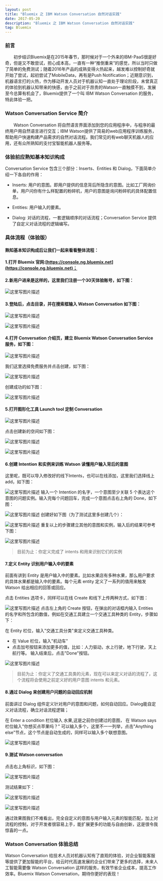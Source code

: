 ```yaml
---
layout: post
title: "Bluemix 之 IBM Watson Conversation 自然对话实践"
date: 2017-05-20 
description: "Bluemix 之 IBM Watson Conversation 自然对话实践"
tag: Bluemix
--- 
```

### 前言
 &emsp;&emsp;初步结识Bluemix是在2015年春节，那时候对于一个外来的IBM-PaaS很是好奇，但是又不敢尝试，担心成本高，一直有一种“推倒重来”的感觉，所以当时只做了简单的免费测试；随着2016年产品的成熟变得火热起来，越发难以控制好奇就开始了尝试，起初尝试了MobileData，再有是Push Notification；近期意识到，机器语言打的火热，作为移动开发人员对于机器认知一直处于理论阶段，未曾真正的体验到机器认知带来的快感，由于之前对于昂贵的Watson一直触摸不到，发展至今总算有机会了，Bluemix提供了一个叫 IBM Watson Conversation 的服务，特此体验一把。

### Watson Conversation Service 简介
&emsp;&emsp;Watson Conversation 将自然语言界面添加到您的应用程序中，与程序的最终用户用自然语言进行交互；IBM Watson提供了简易的web应用程序训练服务，帮助用户快速构建产品需求的自然对话流程。我们常见的有web聊天机器人的应用，还有众所熟知的支付宝智能机器人服务等。

### 体验前应熟知基本知识构成
Conversation Service 包含三个部分：Inserts、Entities 和 Dialog，下面简单介绍一下各自的作用：
 
* Inserts: 用户的意图。即用户提供的信息背后所隐含的意图。比如工厂网询价单，用户问你有什么样配置的粉碎机，用户的意图是询问粉碎机的具体配置信息。

* Entities: 用户输入的要素。
* Dialog: 对话的流程，一套逻辑顺序的对话流程；Conversation Service 提供了自定义对话流程的逻辑编写。

### 具体流程（体验版）
#### 熟知基本知识构成后让我们一起来看看整体流程：
#### 1.打开 Bluemix 官网:[https://console.ng.bluemix.net](https://console.ng.bluemix.net)；
#### 2.新用户进来是这样的，这里我们注册一个30天体验账号，如下图：

![这里写图片描述](http://img.blog.csdn.net/20170531105008075?watermark/2/text/aHR0cDovL2Jsb2cuY3Nkbi5uZXQvcXFfMzE4MTAzNTc=/font/5a6L5L2T/fontsize/400/fill/I0JBQkFCMA==/dissolve/70/gravity/SouthEast)
#### 3.登陆后，点击目录，并在搜索框输入 Watson Conversation 如下图：

![这里写图片描述](http://img.blog.csdn.net/20170531105032084?watermark/2/text/aHR0cDovL2Jsb2cuY3Nkbi5uZXQvcXFfMzE4MTAzNTc=/font/5a6L5L2T/fontsize/400/fill/I0JBQkFCMA==/dissolve/70/gravity/SouthEast)

![这里写图片描述](http://img.blog.csdn.net/20170531105220820?watermark/2/text/aHR0cDovL2Jsb2cuY3Nkbi5uZXQvcXFfMzE4MTAzNTc=/font/5a6L5L2T/fontsize/400/fill/I0JBQkFCMA==/dissolve/70/gravity/SouthEast)

#### 4.打开 Conversation 介绍页，建立 Bluemix Watson Conversation Service 服务，如下图：

![这里写图片描述](http://img.blog.csdn.net/20170531105236539?watermark/2/text/aHR0cDovL2Jsb2cuY3Nkbi5uZXQvcXFfMzE4MTAzNTc=/font/5a6L5L2T/fontsize/400/fill/I0JBQkFCMA==/dissolve/70/gravity/SouthEast)

我们这里选择免费服务并点击创建，如下图：

![这里写图片描述](http://img.blog.csdn.net/20170531105310742?watermark/2/text/aHR0cDovL2Jsb2cuY3Nkbi5uZXQvcXFfMzE4MTAzNTc=/font/5a6L5L2T/fontsize/400/fill/I0JBQkFCMA==/dissolve/70/gravity/SouthEast)

创建成功的如下图：

![这里写图片描述](http://img.blog.csdn.net/20170531105329329?watermark/2/text/aHR0cDovL2Jsb2cuY3Nkbi5uZXQvcXFfMzE4MTAzNTc=/font/5a6L5L2T/fontsize/400/fill/I0JBQkFCMA==/dissolve/70/gravity/SouthEast)
#### 5.打开图形化工具 Launch tool 定制 Conversation

![这里写图片描述](http://img.blog.csdn.net/20170531105342680?watermark/2/text/aHR0cDovL2Jsb2cuY3Nkbi5uZXQvcXFfMzE4MTAzNTc=/font/5a6L5L2T/fontsize/400/fill/I0JBQkFCMA==/dissolve/70/gravity/SouthEast)

点击创建新的空间如下图：

![这里写图片描述](http://img.blog.csdn.net/20170531105358821?watermark/2/text/aHR0cDovL2Jsb2cuY3Nkbi5uZXQvcXFfMzE4MTAzNTc=/font/5a6L5L2T/fontsize/400/fill/I0JBQkFCMA==/dissolve/70/gravity/SouthEast)

![这里写图片描述](http://img.blog.csdn.net/20170531105412424?watermark/2/text/aHR0cDovL2Jsb2cuY3Nkbi5uZXQvcXFfMzE4MTAzNTc=/font/5a6L5L2T/fontsize/400/fill/I0JBQkFCMA==/dissolve/70/gravity/SouthEast)
#### 6.创建 Intention 和实例来训练 Watson 读懂用户输入背后的意图
这里呢，既可以导入修改好的线下Intents，也可以在线添加，这里我们选择线上add，如下图：

![这里写图片描述](http://img.blog.csdn.net/20170531105430315?watermark/2/text/aHR0cDovL2Jsb2cuY3Nkbi5uZXQvcXFfMzE4MTAzNTc=/font/5a6L5L2T/fontsize/400/fill/I0JBQkFCMA==/dissolve/70/gravity/SouthEast)
输入一个 Intention 的名字，一个意图至少关联 5 个表达这个意图的问题实例。输入完每个问题回车，完成一个意图点击右上角的 Done，如下图：

![这里写图片描述](http://img.blog.csdn.net/20170531105501634?watermark/2/text/aHR0cDovL2Jsb2cuY3Nkbi5uZXQvcXFfMzE4MTAzNTc=/font/5a6L5L2T/fontsize/400/fill/I0JBQkFCMA==/dissolve/70/gravity/SouthEast)
创建好如下图（为了测试这里多创建几个）：

![这里写图片描述](http://img.blog.csdn.net/20170531105521697?watermark/2/text/aHR0cDovL2Jsb2cuY3Nkbi5uZXQvcXFfMzE4MTAzNTc=/font/5a6L5L2T/fontsize/400/fill/I0JBQkFCMA==/dissolve/70/gravity/SouthEast)
重复以上的步骤建立其他的意图和实例，输入后的结果可参考下图：

![这里写图片描述](http://img.blog.csdn.net/20170531105535744?watermark/2/text/aHR0cDovL2Jsb2cuY3Nkbi5uZXQvcXFfMzE4MTAzNTc=/font/5a6L5L2T/fontsize/400/fill/I0JBQkFCMA==/dissolve/70/gravity/SouthEast)
>目前为止：你定义完成了 intents 和用来识别它们的实例

#### 7.定义 Entity 识别用户输入中的要素
前面有讲到 Entity 是用户输入中的要素。比如水果店有多种水果，那么用户要求的具体水果都是输入中的要素。每个元素 entity 定义了一系列的值用来触发 Watson 给出相应的回答或回应。

点击 Entities 选项卡，同样可以在线 Create 和线下上传两种方式，如下图：

![这里写图片描述](http://img.blog.csdn.net/20170531105551051?watermark/2/text/aHR0cDovL2Jsb2cuY3Nkbi5uZXQvcXFfMzE4MTAzNTc=/font/5a6L5L2T/fontsize/400/fill/I0JBQkFCMA==/dissolve/70/gravity/SouthEast)
点击左上角的 Create 按钮，在弹出的对话框内输入 Entities 的名字和所包含的数值，例如在交通工具建立一个交通工具种类的 Entity，步骤如下：

在 Entity 栏位，输入"交通工具分类"来定义交通工具种类。

* 在 Value 栏位，输入"机动车"
* 点击加号按钮来添加更多的值，比如：人力驱动，水上行驶，地下行驶，天上航行等。
    输入结束后，点击"Done"按钮。
    
![这里写图片描述](http://img.blog.csdn.net/20170531105608759?watermark/2/text/aHR0cDovL2Jsb2cuY3Nkbi5uZXQvcXFfMzE4MTAzNTc=/font/5a6L5L2T/fontsize/400/fill/I0JBQkFCMA==/dissolve/70/gravity/SouthEast)
>目前为止：你定义了交通工具类的元素，现在可以来定义对话的流程了，这个流程将会使用之前定义好的用户意图 intents 和元素。

#### 8.通过 Dialog 来创建用户问题的自动回应机制
前面讲过 Dialog 组件定义针对用户的意图和问题，如何自动回应。Dialog能自定义对话流程，确立对话流程逻辑；

在 Enter a condition 栏位输入 水果,这是之前你创建过的意图， 在 Watson says 栏位输入"你想买点苹果吗？" 可以输入多个，这里不一一列举，点击"Anything else"节点，这个节点是自动生成的，同样可以输入多个联想意图。

![这里写图片描述](http://img.blog.csdn.net/20170531105625463?watermark/2/text/aHR0cDovL2Jsb2cuY3Nkbi5uZXQvcXFfMzE4MTAzNTc=/font/5a6L5L2T/fontsize/400/fill/I0JBQkFCMA==/dissolve/70/gravity/SouthEast)

#### 9.测试 Watson conversation

点击右上角标识，如下图：

![这里写图片描述](http://img.blog.csdn.net/20170531105643572?watermark/2/text/aHR0cDovL2Jsb2cuY3Nkbi5uZXQvcXFfMzE4MTAzNTc=/font/5a6L5L2T/fontsize/400/fill/I0JBQkFCMA==/dissolve/70/gravity/SouthEast)

测试结果如下：

![这里写图片描述](http://img.blog.csdn.net/20170531105705068?watermark/2/text/aHR0cDovL2Jsb2cuY3Nkbi5uZXQvcXFfMzE4MTAzNTc=/font/5a6L5L2T/fontsize/400/fill/I0JBQkFCMA==/dissolve/70/gravity/SouthEast)

![这里写图片描述](http://img.blog.csdn.net/20170531105720322?watermark/2/text/aHR0cDovL2Jsb2cuY3Nkbi5uZXQvcXFfMzE4MTAzNTc=/font/5a6L5L2T/fontsize/400/fill/I0JBQkFCMA==/dissolve/70/gravity/SouthEast)

通过效果图我们不难看出，完全自定义的意图与用户输入元素的智能匹配，加上对流程的控制，对于开发者很容易上手，能扩展更多的功能与自由创新，这是很令我惊喜的一点。

### Watson Conversation 体验总结
Watson Conversation 给技术人员对机器认知有了直观的体验，对企业智能客服等提供了更加智能的平台，给云时代高速发展的企业们带来了更多的选择，未来人工智能需要像 Watson Conversation 这样的服务，有效节省企业成本，提高工作效率。Bluemix Watson Conversation，期待你更好的表现！


